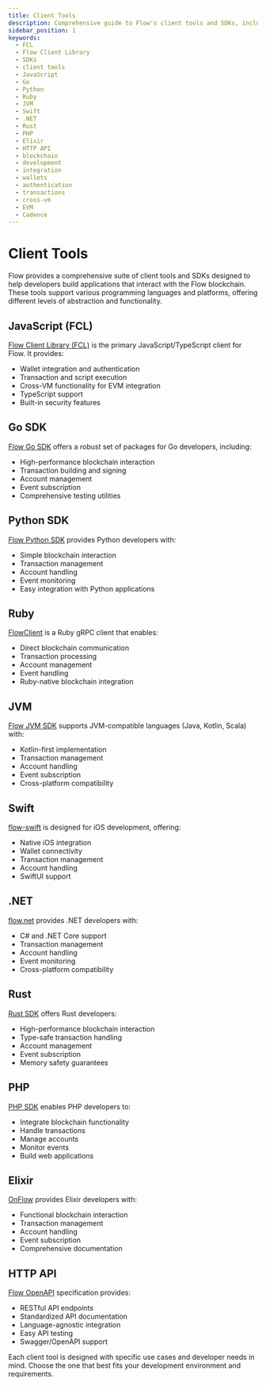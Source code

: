 ```yaml
---
title: Client Tools
description: Comprehensive guide to Flow's client tools and SDKs, including FCL-JS, Go SDK, and various language-specific implementations for interacting with the Flow blockchain.
sidebar_position: 1
keywords:
  - FCL
  - Flow Client Library
  - SDKs
  - client tools
  - JavaScript
  - Go
  - Python
  - Ruby
  - JVM
  - Swift
  - .NET
  - Rust
  - PHP
  - Elixir
  - HTTP API
  - blockchain
  - development
  - integration
  - wallets
  - authentication
  - transactions
  - cross-vm
  - EVM
  - Cadence
---
```


# Client Tools

Flow provides a comprehensive suite of client tools and SDKs designed to help developers build applications that interact with the Flow blockchain. These tools support various programming languages and platforms, offering different levels of abstraction and functionality.

## JavaScript (FCL)

[Flow Client Library (FCL)] is the primary JavaScript/TypeScript client for Flow. It provides:

- Wallet integration and authentication
- Transaction and script execution
- Cross-VM functionality for EVM integration
- TypeScript support
- Built-in security features

## Go SDK

[Flow Go SDK] offers a robust set of packages for Go developers, including:

- High-performance blockchain interaction
- Transaction building and signing
- Account management
- Event subscription
- Comprehensive testing utilities

## Python SDK

[Flow Python SDK] provides Python developers with:

- Simple blockchain interaction
- Transaction management
- Account handling
- Event monitoring
- Easy integration with Python applications

## Ruby

[FlowClient] is a Ruby gRPC client that enables:

- Direct blockchain communication
- Transaction processing
- Account management
- Event handling
- Ruby-native blockchain integration

## JVM

[Flow JVM SDK] supports JVM-compatible languages (Java, Kotlin, Scala) with:

- Kotlin-first implementation
- Transaction management
- Account handling
- Event subscription
- Cross-platform compatibility

## Swift

[flow-swift] is designed for iOS development, offering:

- Native iOS integration
- Wallet connectivity
- Transaction management
- Account handling
- SwiftUI support

## .NET

[flow.net] provides .NET developers with:

- C# and .NET Core support
- Transaction management
- Account handling
- Event monitoring
- Cross-platform compatibility

## Rust

[Rust SDK] offers Rust developers:

- High-performance blockchain interaction
- Type-safe transaction handling
- Account management
- Event subscription
- Memory safety guarantees

## PHP

[PHP SDK] enables PHP developers to:

- Integrate blockchain functionality
- Handle transactions
- Manage accounts
- Monitor events
- Build web applications

## Elixir

[OnFlow] provides Elixir developers with:

- Functional blockchain interaction
- Transaction management
- Account handling
- Event subscription
- Comprehensive documentation

## HTTP API

[Flow OpenAPI] specification provides:

- RESTful API endpoints
- Standardized API documentation
- Language-agnostic integration
- Easy API testing
- Swagger/OpenAPI support

Each client tool is designed with specific use cases and developer needs in mind. Choose the one that best fits your development environment and requirements.

[Flow Client Library (FCL)]: ./fcl-js/index.md
[Flow Go SDK]: ./flow-go-sdk/index.md
[Flow Python SDK]: https://github.com/janezpodhostnik/flow-py-sdk
[FlowClient]: https://github.com/glucode/flow_client
[Flow JVM SDK]: https://github.com/onflow/flow-jvm-sdk
[flow-swift]: https://github.com/Outblock/flow-swift
[flow.net]: https://github.com/tyronbrand/flow.net
[Rust SDK]: https://github.com/fee1-dead/flow.rs
[PHP SDK]: https://github.com/mayvenstudios/flow-php-sdk
[OnFlow]: https://github.com/nkezhaya/on_flow
[Flow OpenAPI]: /http-api
